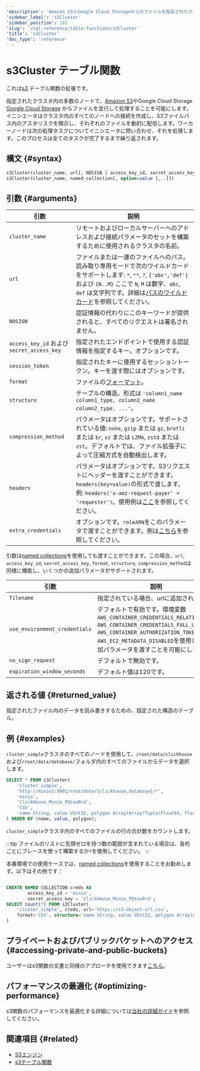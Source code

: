 ```yaml
---
'description': 'Amazon S3とGoogle Cloud Storageからのファイルを指定されたクラスター内の多数のノードで並行処理することを可能にするs3テーブル関数への拡張。'
'sidebar_label': 's3Cluster'
'sidebar_position': 181
'slug': '/sql-reference/table-functions/s3Cluster'
'title': 's3Cluster'
'doc_type': 'reference'
---
```



# s3Cluster テーブル関数

これは[s3](sql-reference/table-functions/s3.md) テーブル関数の拡張です。

指定されたクラスタ内の多数のノードで、[Amazon S3](https://aws.amazon.com/s3/)やGoogle Cloud Storage [Google Cloud Storage](https://cloud.google.com/storage/) からファイルを並行して処理することを可能にします。イニシエータはクラスタ内のすべてのノードへの接続を作成し、S3ファイルパス内のアスタリスクを開示し、それぞれのファイルを動的に配信します。ワーカーノードは次の処理タスクについてイニシエータに問い合わせ、それを処理します。このプロセスは全てのタスクが完了するまで繰り返されます。

## 構文 {#syntax}

```sql
s3Cluster(cluster_name, url[, NOSIGN | access_key_id, secret_access_key,[session_token]][, format][, structure][, compression_method][, headers][, extra_credentials])
s3Cluster(cluster_name, named_collection[, option=value [,..]])
```

## 引数 {#arguments}

| 引数                                   | 説明                                                                                                                                                                                   |
|---------------------------------------|----------------------------------------------------------------------------------------------------------------------------------------------------------------------------------------|
| `cluster_name`                        | リモートおよびローカルサーバーへのアドレスおよび接続パラメータのセットを構築するために使用されるクラスタの名前。                                                                                     |
| `url`                                 | ファイルまたは一連のファイルへのパス。読み取り専用モードで次のワイルドカードをサポートします: `*`, `**`, `?`, `{'abc','def'}` および `{N..M}` ここで `N`, `M` は数字、`abc`, `def` は文字列です。詳細は[パスのワイルドカード](../../engines/table-engines/integrations/s3.md#wildcards-in-path)を参照してください。 |
| `NOSIGN`                              | 認証情報の代わりにこのキーワードが提供されると、すべてのリクエストは署名されません。                                                                                                                                             |
| `access_key_id` および `secret_access_key` | 指定されたエンドポイントで使用する認証情報を指定するキー。オプションです。                                                                                                                                                 |
| `session_token`                       | 指定されたキーに使用するセッショントークン。キーを渡す際にはオプションです。                                                                                                                                                     |
| `format`                              | ファイルの[フォーマット](/sql-reference/formats)。                                                                                                                                              |
| `structure`                           | テーブルの構造。形式は `'column1_name column1_type, column2_name column2_type, ...'`。                                                                                                   |
| `compression_method`                  | パラメータはオプションです。サポートされている値: `none`, `gzip` または `gz`, `brotli` または `br`, `xz` または `LZMA`, `zstd` または `zst`。デフォルトでは、ファイル拡張子によって圧縮方式を自動検出します。                                        |
| `headers`                             | パラメータはオプションです。S3リクエストにヘッダーを渡すことができます。`headers(key=value)`の形式で渡します。例: `headers('x-amz-request-payer' = 'requester')`。使用例は[ここ]( /sql-reference/table-functions/s3#accessing-requester-pays-buckets)を参照してください。                     |
| `extra_credentials`                   | オプションです。`roleARN`をこのパラメータで渡すことができます。例は[こちら]( /cloud/security/secure-s3#access-your-s3-bucket-with-the-clickhouseaccess-role)を参照してください。                                       |

引数は[named collections](operations/named-collections.md)を使用しても渡すことができます。この場合、`url`, `access_key_id`, `secret_access_key`, `format`, `structure`, `compression_method`は同様に機能し、いくつかの追加パラメータがサポートされます。

| 引数                             | 説明                                                                                                                                                                          |
|----------------------------------|------------------------------------------------------------------------------------------------------------------------------------------------------------------------------|
| `filename`                       | 指定されている場合、urlに追加されます。                                                                                                                                      |
| `use_environment_credentials`     | デフォルトで有効です。環境変数`AWS_CONTAINER_CREDENTIALS_RELATIVE_URI`, `AWS_CONTAINER_CREDENTIALS_FULL_URI`, `AWS_CONTAINER_AUTHORIZATION_TOKEN`, `AWS_EC2_METADATA_DISABLED`を使用して追加パラメータを渡すことを可能にします。 |
| `no_sign_request`                | デフォルトで無効です。                                                                                                                                                       |
| `expiration_window_seconds`      | デフォルト値は120です。                                                                                                                                                     |

## 返される値 {#returned_value}

指定されたファイル内のデータを読み書きするための、指定された構造のテーブル。

## 例 {#examples}

`cluster_simple`クラスタのすべてのノードを使用して、`/root/data/clickhouse`および`/root/data/database/`フォルダ内のすべてのファイルからデータを選択します。

```sql
SELECT * FROM s3Cluster(
    'cluster_simple',
    'http://minio1:9001/root/data/{clickhouse,database}/*',
    'minio',
    'ClickHouse_Minio_P@ssw0rd',
    'CSV',
    'name String, value UInt32, polygon Array(Array(Tuple(Float64, Float64)))'
) ORDER BY (name, value, polygon);
```

`cluster_simple`クラスタ内のすべてのファイルの行の合計数をカウントします。

:::tip
ファイルのリストに先頭ゼロを持つ数の範囲が含まれている場合は、各桁ごとにブレースを使って構築するか`?`を使用してください。
:::

本番環境での使用ケースでは、[named collections](operations/named-collections.md)を使用することをお勧めします。以下はその例です：
```sql

CREATE NAMED COLLECTION creds AS
        access_key_id = 'minio',
        secret_access_key = 'ClickHouse_Minio_P@ssw0rd';
SELECT count(*) FROM s3Cluster(
    'cluster_simple', creds, url='https://s3-object-url.csv',
    format='CSV', structure='name String, value UInt32, polygon Array(Array(Tuple(Float64, Float64)))'
)
```

## プライベートおよびパブリックバケットへのアクセス {#accessing-private-and-public-buckets}

ユーザーはs3関数の文書と同様のアプローチを使用できます[こちら]( /sql-reference/table-functions/s3#accessing-public-buckets)。

## パフォーマンスの最適化 {#optimizing-performance}

s3関数のパフォーマンスを最適化する詳細については[当社の詳細ガイド]( /integrations/s3/performance)を参照してください。

## 関連項目 {#related}

- [S3エンジン](../../engines/table-engines/integrations/s3.md)
- [s3テーブル関数](../../sql-reference/table-functions/s3.md)
